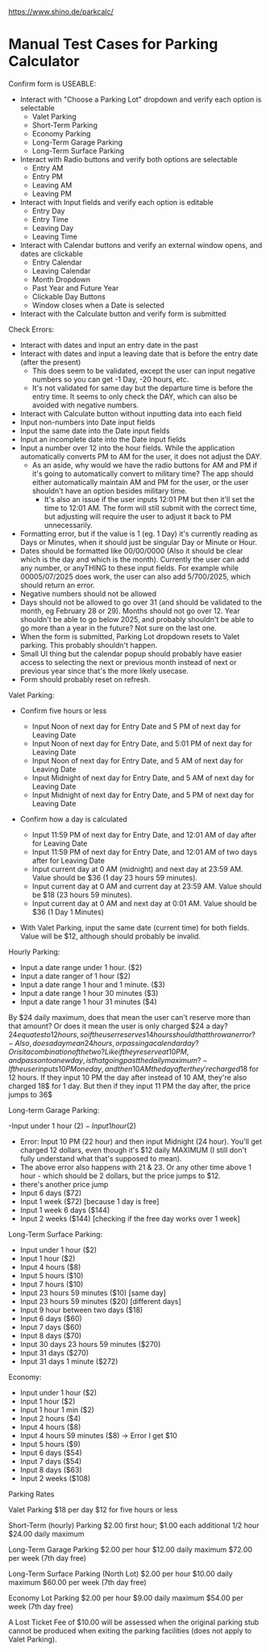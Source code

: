 https://www.shino.de/parkcalc/

# Manual Test Cases for Parking Calculator

Confirm form is USEABLE:

- Interact with "Choose a Parking Lot" dropdown and verify each option is selectable
  - Valet Parking
  - Short-Term Parking
  - Economy Parking
  - Long-Term Garage Parking
  - Long-Term Surface Parking
- Interact with Radio buttons and verify both options are selectable
  - Entry AM
  - Entry PM
  - Leaving AM
  - Leaving PM
- Interact with Input fields and verify each option is editable
  - Entry Day
  - Entry Time
  - Leaving Day
  - Leaving Time
- Interact with Calendar buttons and verify an external window opens, and dates are clickable
  - Entry Calendar
  - Leaving Calendar
  - Month Dropdown
  - Past Year and Future Year
  - Clickable Day Buttons
  - Window closes when a Date is selected
- Interact with the Calculate button and verify form is submitted

Check Errors:

- Interact with dates and input an entry date in the past  
- Interact with dates and input a leaving date that is before the entry date (after the present)
     - This does seem to be validated, except the user can input negative numbers so you can get -1 Day, -20 hours, etc. 
     - It's not validated for same day but the departure time is before the entry time. It seems to only check the DAY, which can also be avoided with negative numbers. 
- Interact with Calculate button without inputting data into each field
- Input non-numbers into Date input fields
- Input the same date into the Date input fields
- Input an incomplete date into the Date input fields
- Input a number over 12 into the hour fields. While the application automatically converts PM to AM for the user, it does not adjust the DAY.
  - As an aside, why would we have the radio buttons for AM and PM if it's going to automatically convert to military time? The app should either automatically maintain AM and PM for the user, or the user shouldn't have an option besides military time.
    - It's also an issue if the user inputs 12:01 PM but then it'll set the time to 12:01 AM. The form will still submit with the correct time, but adjusting will require the user to adjust it back to PM unnecessarily. 
- Formatting error, but if the value is 1 (eg. 1 Day) it's currently reading as Days or Minutes, when it should just be singular Day or Minute or Hour. 
- Dates should be formatted like 00/00/0000 (Also it should be clear which is the day and which is the month). Currently the user can add any number, or anyTHING to these input fields. For example while 00005/07/2025 does work, the user can also add 5/700/2025, which should return an error. 
- Negative numbers should not be allowed
- Days should not be allowed to go over 31 (and should be validated to the month, eg February 28 or 29). Months should not go over 12. Year shouldn't be able to go below 2025, and probably shouldn't be able to go more than a year in the future? Not sure on the last one. 
- When the form is submitted, Parking Lot dropdown resets to Valet parking. This probably shouldn't happen.
- Small UI thing but the calendar popup should probably have easier access to selecting the next or previous month instead of next or previous year since that's the more likely usecase. 
- Form should probably reset on refresh. 

Valet Parking:

- Confirm five hours or less
  - Input Noon of next day for Entry Date and 5 PM of next day for Leaving Date
  - Input Noon of next day for Entry Date, and 5:01 PM of next day for Leaving Date
  - Input Noon of next day for Entry Date, and 5 AM of next day for Leaving Date
  - Input Midnight of next day for Entry Date, and 5 AM of next day for Leaving Date
  - Input Midnight of next day for Entry Date, and 5 PM of next day for Leaving Date
- Confirm how a day is calculated
  - Input 11:59 PM of next day for Entry Date, and 12:01 AM of day after for Leaving Date
  - Input 11:59 PM of next day for Entry Date, and 12:01 AM of two days after for Leaving Date
  - Input current day at 0 AM (midnight) and next day at 23:59 AM. Value should be $36 (1 day 23 hours 59 minutes). 
  - Input current day at 0 AM and current day at 23:59 AM. Value should be $18 (23 hours 59 minutes).
  - Input current day at 0 AM and next day at 0:01 AM. Value should be $36 (1 Day 1 Minutes)

- With Valet Parking, input the same date (current time) for both fields. Value will be $12, although should probably be invalid.

Hourly Parking:

- Input a date range under 1 hour. ($2)
- Input a date ranger of 1 hour ($2)
- Input a date range 1 hour and 1 minute. ($3)
- Input a date range 1 hour 30 minutes ($3)
- Input a date range 1 hour 31 minutes ($4)

By $24 daily maximum, does that mean the user can't reserve more than that amount? Or does it mean the user is only charged $24 a day? $24 equates to 12 hours, so if the user reserves 14 hours should that throw an error? 
    - Also, does a day mean 24 hours, or passing a calendar day? Or is it a combination of the two? Like if they reserve at 10 PM, and pass onto a new day, is that going past the daily maximum? 
    - If the user inputs 10 PM one day, and then 10 AM the day after they're charged 18$ for 12 hours. If they input 10 PM the day after instead of 10 AM, they're also charged 18$  for 1 day. But then if they input 11 PM the day after, the price jumps to 36$

Long-term Garage Parking:

-Input under 1 hour ($2)
-Input 1 hour ($2)
- Error: Input 10 PM (22 hour) and then input Midnight (24 hour). You'll get charged 12 dollars, even though it's $12 daily MAXIMUM (I still don't fully understand what that's supposed to mean). 
- The above error also happens with 21 & 23. Or any other time above 1 hour - which should be 2 dollars, but the price jumps to $12. 
- there's another price jump
- Input 6 days ($72)
- Input 1 week ($72) [because 1 day is free]
- Input 1 week 6 days ($144)
- Input 2 weeks ($144) [checking if the free day works over 1 week]

Long-Term Surface Parking: 

- Input under 1 hour ($2)
- Input 1 hour ($2)
- Input 4 hours ($8)
- Input 5 hours ($10)
- Input 7 hours ($10)
- Input 23 hours 59 minutes ($10) [same day]
- Input 23 hours 59 minutes ($20) [different days] 
- Input 9 hour between two days ($18)
- Input 6 days ($60)
- Input 7 days ($60)
- Input 8 days ($70)
- Input 30 days 23 hours 59 minutes ($270)
- Input 31 days ($270) 
- Input 31 days 1 minute ($272)

Economy:
- Input under 1 hour ($2)
- Input 1 hour ($2)
- Input 1 hour 1 min ($2)
- Input 2 hours ($4)
- Input 4 hours ($8)
- Input 4 hours 59 minutes ($8) -> Error I get $10
- Input 5 hours ($9)
- Input 6 days ($54)
- Input 7 days ($54)
- Input 8 days ($63)
- Input 2 weeks ($108)

Parking Rates

Valet Parking
$18 per day
$12 for five hours or less

Short-Term (hourly) Parking
$2.00 first hour; $1.00 each additional 1/2 hour
$24.00 daily maximum

Long-Term Garage Parking
$2.00 per hour
$12.00 daily maximum
$72.00 per week (7th day free)

Long-Term Surface Parking (North Lot)
$2.00 per hour
$10.00 daily maximum
$60.00 per week (7th day free)

Economy Lot Parking
$2.00 per hour
$9.00 daily maximum
$54.00 per week (7th day free)

A Lost Ticket Fee of $10.00 will be assessed when the original parking stub cannot be produced when exiting the parking facilities (does not apply to Valet Parking).
